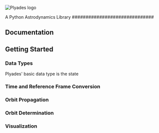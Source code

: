 ![Plyades logo](https://raw.github.com/helgee/plyades/master/plyades_logo.jpg)

A Python Astrodynamics Library
##############################

## Documentation

## Getting Started
### Data Types
Plyades' basic data type is the state

### Time and Reference Frame Conversion


### Orbit Propagation


### Orbit Determination


### Visualization
